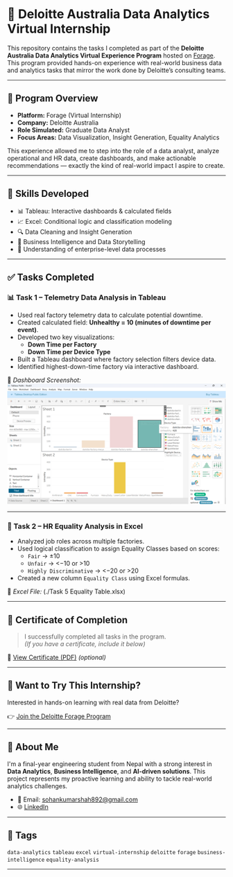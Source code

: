 # 💼 Deloitte Australia Data Analytics Virtual Internship

This repository contains the tasks I completed as part of the **Deloitte Australia Data Analytics Virtual Experience Program** hosted on [Forage](https://www.theforage.com/). This program provided hands-on experience with real-world business data and analytics tasks that mirror the work done by Deloitte’s consulting teams.

---

## 🚀 Program Overview

- **Platform:** Forage (Virtual Internship)
- **Company:** Deloitte Australia
- **Role Simulated:** Graduate Data Analyst
- **Focus Areas:** Data Visualization, Insight Generation, Equality Analytics

This experience allowed me to step into the role of a data analyst, analyze operational and HR data, create dashboards, and make actionable recommendations — exactly the kind of real-world impact I aspire to create.

---

## 🧠 Skills Developed

- 📊 Tableau: Interactive dashboards & calculated fields  
- 📈 Excel: Conditional logic and classification modeling  
- 🔍 Data Cleaning and Insight Generation  
- 📁 Business Intelligence and Data Storytelling  
- 🏢 Understanding of enterprise-level data processes  

---

## ✅ Tasks Completed

### 📊 Task 1 – Telemetry Data Analysis in Tableau

- Used real factory telemetry data to calculate potential downtime.
- Created calculated field: **Unhealthy = 10 (minutes of downtime per event)**.
- Developed two key visualizations:
  - **Down Time per Factory**
  - **Down Time per Device Type**
- Built a Tableau dashboard where factory selection filters device data.
- Identified highest-down-time factory via interactive dashboard.

📸 *Dashboard Screenshot:*  
![Task 1 Tableau Dashboard](./Task1.PNG)

---

### 📂 Task 2 – HR Equality Analysis in Excel

- Analyzed job roles across multiple factories.
- Used logical classification to assign Equality Classes based on scores:
  - `Fair` → ±10  
  - `Unfair` → <−10 or >10  
  - `Highly Discriminative` → <−20 or >20  
- Created a new column `Equality Class` using Excel formulas.

📄 *Excel File:* (./Task 5 Equality Table.xlsx)

---

## 🏅 Certificate of Completion

> I successfully completed all tasks in the program.  
> *(If you have a certificate, include it below)*

📄 [View Certificate (PDF)](./Deloitte_Analytics_Certificate.pdf) *(optional)*

---

## 🔗 Want to Try This Internship?

Interested in hands-on learning with real data from Deloitte?

👉 [Join the Deloitte Forage Program](https://www.theforage.com/simulations/deloitte-au/data-analytics-s5zy?ref=github-readme)

---

## 📌 About Me

I'm a final-year engineering student from Nepal with a strong interest in **Data Analytics**, **Business Intelligence**, and **AI-driven solutions**. This project represents my proactive learning and ability to tackle real-world analytics challenges.

- 📧 Email: sohankumarshah892@gmail.com  
- 🌐 [LinkedIn]((https://www.linkedin.com/in/sohan-kumar-shah-83b61025a/))

---

## 🔖 Tags

`data-analytics` `tableau` `excel` `virtual-internship` `deloitte` `forage` `business-intelligence` `equality-analysis`

---




